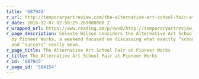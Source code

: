 ```yaml
---
title: '687945'
r_url: http://temporaryartreview.com/the-alternative-art-school-fair-at-pioneer-works/
r_date: 2016-12-07 02:58:25.269000000 Z
r_wrapped_url: https://www.reading.am/p/4wv8/http://temporaryartreview.com/the-alternative-art-school-fair-at-pioneer-works/
r_page_description: Celeste Wilson considers the Alternative Art School Fair hosted
  by Pioneer Works, a weekend focused on discussing what exactly “school,” “community,”
  and “success” really mean.
r_page_title: The Alternative Art School Fair at Pioneer Works
r_title: The Alternative Art School Fair at Pioneer Works
r_id: '687945'
r_page_id: '504154'
---
```


